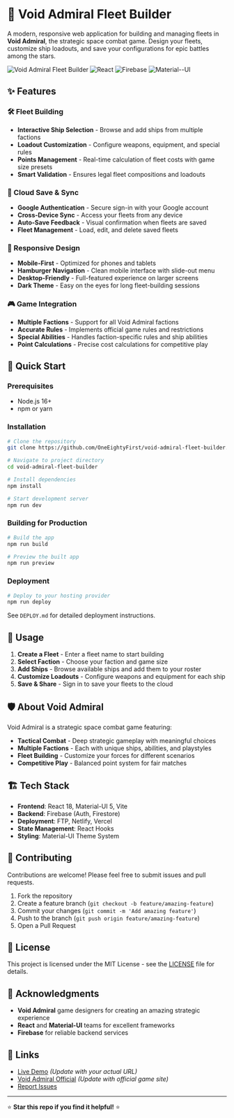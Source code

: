 # 🚀 Void Admiral Fleet Builder

A modern, responsive web application for building and managing fleets in **Void Admiral**, the strategic space combat game. Design your fleets, customize ship loadouts, and save your configurations for epic battles among the stars.

![Void Admiral Fleet Builder](https://img.shields.io/badge/Status-Active-brightgreen)
![React](https://img.shields.io/badge/React-18-blue)
![Firebase](https://img.shields.io/badge/Firebase-9-orange)
![Material--UI](https://img.shields.io/badge/Material--UI-5-purple)

## ✨ Features

### 🛠️ Fleet Building
- **Interactive Ship Selection** - Browse and add ships from multiple factions
- **Loadout Customization** - Configure weapons, equipment, and special rules
- **Points Management** - Real-time calculation of fleet costs with game size presets
- **Smart Validation** - Ensures legal fleet compositions and loadouts

### 💾 Cloud Save & Sync
- **Google Authentication** - Secure sign-in with your Google account
- **Cross-Device Sync** - Access your fleets from any device
- **Auto-Save Feedback** - Visual confirmation when fleets are saved
- **Fleet Management** - Load, edit, and delete saved fleets

### 📱 Responsive Design
- **Mobile-First** - Optimized for phones and tablets
- **Hamburger Navigation** - Clean mobile interface with slide-out menu
- **Desktop-Friendly** - Full-featured experience on larger screens
- **Dark Theme** - Easy on the eyes for long fleet-building sessions

### 🎮 Game Integration
- **Multiple Factions** - Support for all Void Admiral factions
- **Accurate Rules** - Implements official game rules and restrictions
- **Special Abilities** - Handles faction-specific rules and ship abilities
- **Point Calculations** - Precise cost calculations for competitive play

## 🚀 Quick Start

### Prerequisites
- Node.js 16+ 
- npm or yarn

### Installation
```bash
# Clone the repository
git clone https://github.com/OneEightyFirst/void-admiral-fleet-builder.git

# Navigate to project directory
cd void-admiral-fleet-builder

# Install dependencies
npm install

# Start development server
npm run dev
```

### Building for Production
```bash
# Build the app
npm run build

# Preview the built app
npm run preview
```

### Deployment
```bash
# Deploy to your hosting provider
npm run deploy
```

See `DEPLOY.md` for detailed deployment instructions.

## 🎯 Usage

1. **Create a Fleet** - Enter a fleet name to start building
2. **Select Faction** - Choose your faction and game size
3. **Add Ships** - Browse available ships and add them to your roster
4. **Customize Loadouts** - Configure weapons and equipment for each ship
5. **Save & Share** - Sign in to save your fleets to the cloud

## 🛡️ About Void Admiral

Void Admiral is a strategic space combat game featuring:
- **Tactical Combat** - Deep strategic gameplay with meaningful choices
- **Multiple Factions** - Each with unique ships, abilities, and playstyles  
- **Fleet Building** - Customize your forces for different scenarios
- **Competitive Play** - Balanced point system for fair matches

## 🏗️ Tech Stack

- **Frontend**: React 18, Material-UI 5, Vite
- **Backend**: Firebase (Auth, Firestore)
- **Deployment**: FTP, Netlify, Vercel
- **State Management**: React Hooks
- **Styling**: Material-UI Theme System

## 🤝 Contributing

Contributions are welcome! Please feel free to submit issues and pull requests.

1. Fork the repository
2. Create a feature branch (`git checkout -b feature/amazing-feature`)
3. Commit your changes (`git commit -m 'Add amazing feature'`)
4. Push to the branch (`git push origin feature/amazing-feature`)
5. Open a Pull Request

## 📝 License

This project is licensed under the MIT License - see the [LICENSE](LICENSE) file for details.

## 🙏 Acknowledgments

- **Void Admiral** game designers for creating an amazing strategic experience
- **React** and **Material-UI** teams for excellent frameworks
- **Firebase** for reliable backend services

## 🔗 Links

- [Live Demo](https://your-domain.com/void-admiral/) *(Update with your actual URL)*
- [Void Admiral Official](https://your-game-site.com) *(Update with official game site)*
- [Report Issues](https://github.com/OneEightyFirst/void-admiral-fleet-builder/issues)

---

⭐ **Star this repo if you find it helpful!** ⭐
